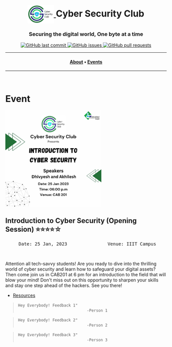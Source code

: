 <h1 align="center">
    <a href="https://github.com/CSYClubIIITK/ClubVault">
        <img src="../../CSC_Logo_trans.png" valign="middle" height="58" alt="CSY logo" />
    </a>
    <span valign="middle">
        Cyber Security Club
    </span>
</h1>

<h3 align="center">Securing the digital world, One byte at a time</h3>

<p align="center">
    <a href="https://github.com/CSYClubIIITK/ClubVault/commits/master">
        <img src="https://img.shields.io/github/last-commit/CSYClubIIITK/ClubVault.svg?style=for-the-badge&logo=github&logoColor=white" alt="GitHub last commit">
    </a>
    <a href="https://github.com/CSYClubIIITK/ClubVault/issues">
        <img src="https://img.shields.io/github/issues/CSYClubIIITK/ClubVault.svg?style=for-the-badge&logo=github&logoColor=white" alt="GitHub issues">
    </a>
    <a href="https://github.com/CSYClubIIITK/ClubVault/pulls">
        <img src="https://img.shields.io/github/issues-pr-raw/CSYClubIIITK/ClubVault.svg?style=for-the-badge&logo=github&logoColor=white" alt="GitHub pull requests">
    </a>
</p>

---

<h4 align="center">
  <a href="../../readme.md/#About">About</a> •
  <a href="../">Events</a> 
</h4>

---
<br>

# Event

<section>
    <div class="container container1">
        <div class="content">
            <img class="banner" src="banner.jpg" alt="Web 3.0 and Smart Contracts" style="height:300px;">
            <h2>Introduction to Cyber Security (Opening Session)    ⭐⭐⭐⭐☆</h2>
            <p><pre><center> Date: 25 Jan, 2023               Venue: IIIT Campus</center></pre></p>
            <br>
            <p>Attention all tech-savvy students! Are you ready to dive into the thrilling world of cyber security and learn how to safeguard your digital assets? Then come join us in CAB201 at 6 pm for an introduction to the field that will blow your mind! Don't miss out on this opportunity to sharpen your skills and stay one step ahead of the hackers. See you there!</p>
            <ul>
                <li><a href="resources/">Resources</a></li>
            </ul>
        </div>
    </div>
    
>     Hey Everybody! Feedback 1"
>                                   -Person 1

>     Hey Everybody! Feedback 2"
>                                   -Person 2

>     Hey Everybody! Feedback 3"
>                                   -Person 3

</section>
</body>